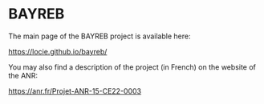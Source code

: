 # BAYREB

The main page of the BAYREB project is available here:

https://locie.github.io/bayreb/

You may also find a description of the project (in French) on the website of the ANR:

https://anr.fr/Projet-ANR-15-CE22-0003

